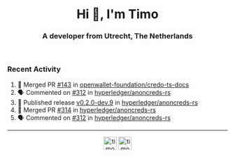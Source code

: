 <h1 align="center">Hi 👋, I'm Timo</h1>
<h3 align="center">A developer from Utrecht, The Netherlands</h3>
<br/>
<!-- https://github.com/rahuldkjain/github-profile-readme-generator --!>

<!--  <p align="left"><img src="https://github-readme-stats.vercel.app/api?username=timoglastra&show_icons=true&count_private=true&" alt="timoglastra" /></p> --!>

<!--
Github language stats
<p align="left"><img src="https://github-readme-stats.vercel.app/api/top-langs/?username=timoglastra&layout=compact" alt="timoglastra" /><p>
-->

<!-- Codestats language stats -->
<!-- <p align="left"><img src="https://codestats-readme.vercel.app/api/top-langs/?username=timoglastra&layout=compact&language_count=12" alt="timoglastra" /><p>    --!>
  
<h3>Recent Activity</h3>

<!--START_SECTION:activity-->
1. 🎉 Merged PR [#143](https://github.com/openwallet-foundation/credo-ts-docs/pull/143) in [openwallet-foundation/credo-ts-docs](https://github.com/openwallet-foundation/credo-ts-docs)
2. 🗣 Commented on [#312](https://github.com/hyperledger/anoncreds-rs/issues/312#issuecomment-1915242572) in [hyperledger/anoncreds-rs](https://github.com/hyperledger/anoncreds-rs)
3. 🚀 Published release [v0.2.0-dev.9](https://github.com/hyperledger/anoncreds-rs/releases/tag/v0.2.0-dev.9) in [hyperledger/anoncreds-rs](https://github.com/hyperledger/anoncreds-rs)
4. 🎉 Merged PR [#314](https://github.com/hyperledger/anoncreds-rs/pull/314) in [hyperledger/anoncreds-rs](https://github.com/hyperledger/anoncreds-rs)
5. 🗣 Commented on [#312](https://github.com/hyperledger/anoncreds-rs/issues/312#issuecomment-1915204023) in [hyperledger/anoncreds-rs](https://github.com/hyperledger/anoncreds-rs)
<!--END_SECTION:activity-->

---

<p align="center">
<a href="https://twitter.com/timoglastra" target="blank"><img align="center" src="https://cdn.jsdelivr.net/npm/simple-icons@3.0.1/icons/twitter.svg" alt="timoglastra" height="30" width="30" /></a>
<a href="https://linkedin.com/in/timoglastra" target="blank"><img align="center" src="https://cdn.jsdelivr.net/npm/simple-icons@3.0.1/icons/linkedin.svg" alt="timoglastra" height="30" width="30" /></a>
</p>



